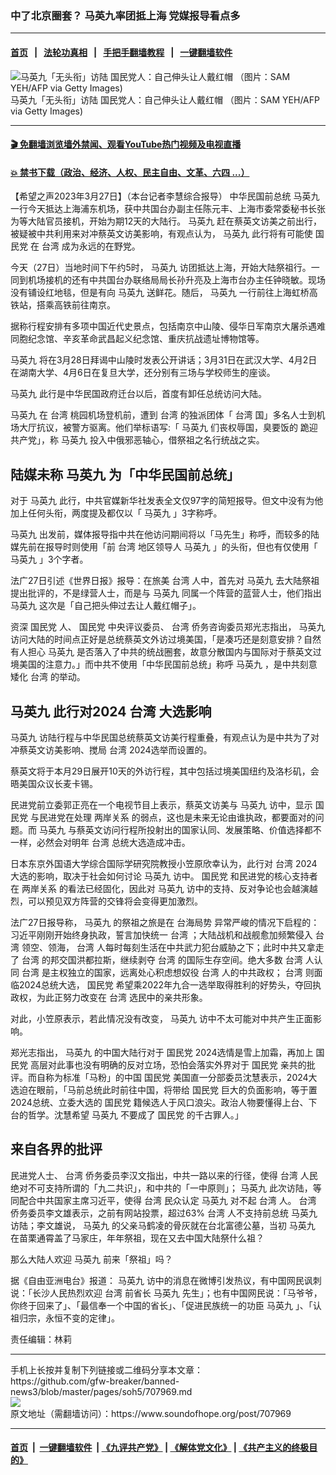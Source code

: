 ### 中了北京圈套？  马英九率团抵上海   党媒报导看点多
------------------------

#### [首页](https://github.com/gfw-breaker/banned-news3/blob/master/README.md) &nbsp;&nbsp;|&nbsp;&nbsp; [法轮功真相](https://github.com/begood0513/basic/blob/master/README.md)  &nbsp;&nbsp;|&nbsp;&nbsp; [手把手翻墙教程](https://github.com/gfw-breaker/guides/wiki)  &nbsp;&nbsp;|&nbsp;&nbsp; [一键翻墙软件](https://github.com/gfw-breaker/nogfw/blob/master/README.md)  



<div><img alt="马英九「无头衔」访陆 国民党人：自己伸头让人戴红帽 （图片：SAM YEH/AFP via Getty Images)" src="https://img.soundofhope.org/2023-03/gettyimages-540538474-594x594-1679378735429.jpg"/>
<br/><figcaption class="caption">
 马英九「无头衔」访陆 国民党人：自己伸头让人戴红帽 （图片：SAM YEH/AFP via Getty Images)
</figcaption></div><hr/>

#### [ 🎬  免翻墙浏览墙外禁闻、观看YouTube热门视频及电视直播](https://github.com/gfw-breaker/HelloWorld)

#### [ 💥  禁书下载（政治、经济、人权、民主自由、文革、六四 ...）](https://github.com/gfw-breaker/books/blob/master/README.md)

<div><div class="Content__Wrapper sc-1bvya0-0 elmmKw article_body" data-checkusr="" itemprop="articleBody">
 <div id="post_place_1">
 </div>
 <p class="meta-top">
  <span class="meta">
   【希望之声2023年3月27日】（本台记者李慧综合报导）
  </span>
  中华民国前总统
  <ok href="/term/14669">
   马英九
  </ok>
  一行今天抵达上海浦东机场，获中共国台办副主任陈元丰、上海市委常委秘书长张为等大陆官员接机，开始为期12天的大陆行。
  <ok href="/term/14669">
   马英九
  </ok>
  赶在蔡英文访美之前出行，被疑被中共利用来对冲蔡英文访美影响，有观点认为，
  <ok href="/term/14669">
   马英九
  </ok>
  此行将有可能使
  <ok href="/term/13347">
   国民党
  </ok>
  在
  <ok href="/term/551150">
   台湾
  </ok>
  成为永远的在野党。
 </p>
 <p>
  今天（27日）当地时间下午约5时，
  <ok href="/term/14669">
   马英九
  </ok>
  访团抵达上海，开始大陆祭祖行。一同到机场接机的还有中共国台办联络局局长孙升亮及上海市台办主任钟晓敏。现场没有铺设红地毯，但是有向
  <ok href="/term/14669">
   马英九
  </ok>
  送鲜花。随后，
  <ok href="/term/14669">
   马英九
  </ok>
  一行前往上海虹桥高铁站，搭乘高铁前往南京。
 </p>
 <p>
  据称行程安排有多项中国近代史景点，包括南京中山陵、侵华日军南京大屠杀遇难同胞纪念馆、辛亥革命武昌起义纪念馆、重庆抗战遗址博物馆等。
 </p>
 <p>
  <ok href="/term/14669">
   马英九
  </ok>
  将在3月28日拜谒中山陵时发表公开讲话；3月31日在武汉大学、4月2日在湖南大学、4月6日在复旦大学，还分别有三场与学校师生的座谈。
 </p>
 <p>
  <ok href="/term/14669">
   马英九
  </ok>
  此行是中华民国政府迁台以后，首度有卸任总统访问大陆。
 </p>
 <p>
  <ok href="/term/14669">
   马英九
  </ok>
  在
  <ok href="/term/551150">
   台湾
  </ok>
  桃园机场登机前，遭到
  <ok href="/term/551150">
   台湾
  </ok>
  的独派团体「
  <ok href="/term/551150">
   台湾
  </ok>
  国」多名人士到机场大厅抗议，被警方驱离。他们举标语写:「
  <ok href="/term/14669">
   马英九
  </ok>
  们丧权辱国，臭要饭的 跪迎共产党」，称
  <ok href="/term/14669">
   马英九
  </ok>
  投入中俄邪恶轴心，借祭祖之名行统战之实。
 </p>
 <div class="soh-embed">
  <div class="soh-embed-inner">
   <div class="iframely-twitter iframely-app iframely-embed" style="max-width: 550px;">
    <div class="iframely-responsive">
    </div>
   </div>
  </div>
 </div>
 <h2>
  <strong>
   陆媒未称
   <ok href="/term/14669">
    马英九
   </ok>
   为「中华民国前总统」
  </strong>
 </h2>
 <p>
  对于
  <ok href="/term/14669">
   马英九
  </ok>
  此行，中共官媒新华社发表全文仅97字的简短报导。但文中没有为他加上任何头衔，两度提及都仅以「
  <ok href="/term/14669">
   马英九
  </ok>
  」3字称呼。
 </p>
 <p>
  <ok href="/term/14669">
   马英九
  </ok>
  出发前，媒体报导指中共在他访问期间将以「马先生」称呼，而较多的陆媒先前在报导时则使用「前
  <ok href="/term/551150">
   台湾
  </ok>
  地区领导人
  <ok href="/term/14669">
   马英九
  </ok>
  」的头衔，但也有仅使用「
  <ok href="/term/14669">
   马英九
  </ok>
  」3个字者。
 </p>
 <p>
  法广27日引述《世界日报》报导：在旅美
  <ok href="/term/551150">
   台湾
  </ok>
  人中，首先对
  <ok href="/term/14669">
   马英九
  </ok>
  去大陆祭祖提出批评的，不是绿营人士，而是与
  <ok href="/term/14669">
   马英九
  </ok>
  同属一个阵营的蓝营人士，他们指出
  <ok href="/term/14669">
   马英九
  </ok>
  这次是「自己把头伸过去让人戴红帽子」。
 </p>
 <p>
  资深
  <ok href="/term/13347">
   国民党
  </ok>
  人、
  <ok href="/term/13347">
   国民党
  </ok>
  中央评议委员、
  <ok href="/term/551150">
   台湾
  </ok>
  侨务咨询委员郑光志指出，
  <ok href="/term/14669">
   马英九
  </ok>
  访问大陆的时间点正好是总统蔡英文外访过境美国，「是凑巧还是刻意安排？自然有人担心
  <ok href="/term/14669">
   马英九
  </ok>
  是否落入了中共的统战圈套，故意分散国内与国际对于蔡英文过境美国的注意力。」而中共不使用「中华民国前总统」称呼
  <ok href="/term/14669">
   马英九
  </ok>
  ，是中共刻意矮化
  <ok href="/term/551150">
   台湾
  </ok>
  的举动。
 </p>
 <h2>
  <strong>
   <ok href="/term/14669">
    马英九
   </ok>
   此行对2024
   <ok href="/term/551150">
    台湾
   </ok>
   大选影响
  </strong>
 </h2>
 <p>
  <ok href="/term/14669">
   马英九
  </ok>
  访陆行程与中华民国总统蔡英文访美行程重叠，有观点认为是中共为了对冲蔡英文访美影响、搅局
  <ok href="/term/551150">
   台湾
  </ok>
  2024选举而设置的。
 </p>
 <p>
  蔡英文将于本月29日展开10天的外访行程，其中包括过境美国纽约及洛杉矶，会晤美国众议长麦卡锡。
 </p>
 <p>
  民进党前立委郭正亮在一个电视节目上表示，蔡英文访美与
  <ok href="/term/14669">
   马英九
  </ok>
  访中，显示
  <ok href="/term/13347">
   国民党
  </ok>
  与民进党在处理
  <ok href="/term/21112">
   两岸关系
  </ok>
  的弱点，这也是未来无论由谁执政，都要面对的问题。而
  <ok href="/term/14669">
   马英九
  </ok>
  与蔡英文访问行程所投射出的国家认同、发展策略、价值选择都不一样，必然会对明年
  <ok href="/term/551150">
   台湾
  </ok>
  总统大选造成冲击。
 </p>
 <p>
  日本东京外国语大学综合国际学研究院教授小笠原欣幸认为，此行对
  <ok href="/term/551150">
   台湾
  </ok>
  2024大选的影响，取决于社会如何讨论
  <ok href="/term/14669">
   马英九
  </ok>
  访中。
  <ok href="/term/13347">
   国民党
  </ok>
  和民进党的核心支持者在
  <ok href="/term/21112">
   两岸关系
  </ok>
  的看法已经固化，因此对
  <ok href="/term/14669">
   马英九
  </ok>
  访中的支持、反对争论也会越演越烈，可以预见双方阵营的交锋将会变得更加激烈。
 </p>
 <p>
  法广27日报导称，
  <ok href="/term/14669">
   马英九
  </ok>
  的祭祖之旅是在
  <ok href="/term/124965">
   台海局势
  </ok>
  异常严峻的情况下启程的：习近平刚刚开始终身执政，誓言加快统一
  <ok href="/term/551150">
   台湾
  </ok>
  ；大陆战机和战舰愈加频繁侵入
  <ok href="/term/551150">
   台湾
  </ok>
  领空、领海，
  <ok href="/term/551150">
   台湾
  </ok>
  人每时每刻生活在中共武力犯台威胁之下；此时中共又拿走了
  <ok href="/term/551150">
   台湾
  </ok>
  的邦交国洪都拉斯，继续剥夺
  <ok href="/term/551150">
   台湾
  </ok>
  的国际生存空间。绝大多数
  <ok href="/term/551150">
   台湾
  </ok>
  人认同
  <ok href="/term/551150">
   台湾
  </ok>
  是主权独立的国家，远离处心积虑想奴役
  <ok href="/term/551150">
   台湾
  </ok>
  人的中共政权；
  <ok href="/term/551150">
   台湾
  </ok>
  则面临2024总统大选，
  <ok href="/term/13347">
   国民党
  </ok>
  希望乘2022年九合一选举取得胜利的好势头，夺回执政权，为此正努力改变在
  <ok href="/term/551150">
   台湾
  </ok>
  选民中的亲共形象。
 </p>
 <p>
  对此，小笠原表示，若此情况没有改变，
  <ok href="/term/14669">
   马英九
  </ok>
  访中不太可能对中共产生正面影响。
 </p>
 <p>
  郑光志指出，
  <ok href="/term/14669">
   马英九
  </ok>
  的中国大陆行对于
  <ok href="/term/13347">
   国民党
  </ok>
  2024选情是雪上加霜，再加上
  <ok href="/term/13347">
   国民党
  </ok>
  高层对此事也没有明确的反对立场，恐怕会落实外界对于
  <ok href="/term/13347">
   国民党
  </ok>
  亲共的批评。而自称为标准「马粉」的中国
  <ok href="/term/13347">
   国民党
  </ok>
  美国直一分部委员沈慧表示，2024大选迫在眼前，「马前总统此时前往中国，将带给
  <ok href="/term/13347">
   国民党
  </ok>
  巨大的负面影响，等于置2024总统、立委大选的
  <ok href="/term/13347">
   国民党
  </ok>
  籍候选人于风口浪尖。政治人物要懂得上台、下台的哲学。沈慧希望
  <ok href="/term/14669">
   马英九
  </ok>
  不要成了
  <ok href="/term/13347">
   国民党
  </ok>
  的千古罪人。」
 </p>
 <h2>
  <strong>
   来自各界的批评
  </strong>
 </h2>
 <p>
  民进党人士、
  <ok href="/term/551150">
   台湾
  </ok>
  侨务委员李汉文指出，中共一路以来的行径，使得
  <ok href="/term/551150">
   台湾
  </ok>
  人民绝对不可支持所谓的「九二共识」，和中共的「一中原则」；
  <ok href="/term/14669">
   马英九
  </ok>
  此次访陆，等同配合中共国家主席习近平，使得
  <ok href="/term/551150">
   台湾
  </ok>
  民众认定
  <ok href="/term/14669">
   马英九
  </ok>
  对不起
  <ok href="/term/551150">
   台湾
  </ok>
  人。
  <ok href="/term/551150">
   台湾
  </ok>
  侨务委员李文雄表示，之前有网站投票，超过63%
  <ok href="/term/551150">
   台湾
  </ok>
  人不支持前总统
  <ok href="/term/14669">
   马英九
  </ok>
  访陆；李文雄说，
  <ok href="/term/14669">
   马英九
  </ok>
  的父亲马鹤凌的骨灰就在台北富德公墓，当初
  <ok href="/term/14669">
   马英九
  </ok>
  在苗栗通霄盖了马家庄，年年祭祖，现在又去中国大陆祭什么祖？
 </p>
 <p>
  那么大陆人欢迎
  <ok href="/term/14669">
   马英九
  </ok>
  前来「祭祖」吗？
 </p>
 <p>
  据《自由亚洲电台》报道：
  <ok href="/term/14669">
   马英九
  </ok>
  访中的消息在微博引发热议，有中国网民讽刺说：「长沙人民热烈欢迎
  <ok href="/term/551150">
   台湾
  </ok>
  前省长
  <ok href="/term/14669">
   马英九
  </ok>
  先生」；也有中国网民说：「马爷爷，你终于回来了」、「最信奉一个中国的省长」、「促进民族统一的功臣
  <ok href="/term/14669">
   马英九
  </ok>
  」、「认祖归宗，永恒不变的定律」。
 </p>
 <p class="meta-btm">
  责任编辑：林莉
 </p>
</div>
</div>
<hr/>
手机上长按并复制下列链接或二维码分享本文章：<br/>
https://github.com/gfw-breaker/banned-news3/blob/master/pages/soh5/707969.md <br/>
<a href='https://github.com/gfw-breaker/banned-news3/blob/master/pages/soh5/707969.md'><img src='https://github.com/gfw-breaker/banned-news3/blob/master/pages/soh5/707969.md.png'/></a> <br/>
原文地址（需翻墙访问）：https://www.soundofhope.org/post/707969


------------------------
#### [首页](https://github.com/gfw-breaker/banned-news3/blob/master/README.md) &nbsp;|&nbsp; [一键翻墙软件](https://github.com/gfw-breaker/nogfw/blob/master/README.md) &nbsp;| [《九评共产党》](https://github.com/gfw-breaker/9ping.md/blob/master/README.md#九评之一评共产党是什么) | [《解体党文化》](https://github.com/gfw-breaker/jtdwh.md/blob/master/README.md) | [《共产主义的终极目的》](https://github.com/gfw-breaker/gczydzjmd.md/blob/master/README.md)


<img src='http://gfw-breaker.win/banned-news3/pages/soh5/707969.md' width='0px' height='0px'/>